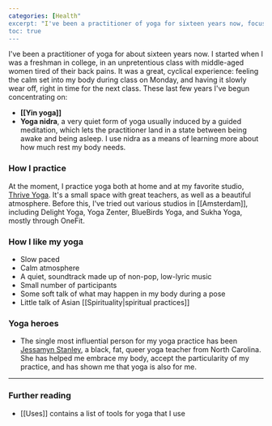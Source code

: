 ```yaml
---
categories: [Health"
excerpt: "I've been a practitioner of yoga for sixteen years now, focusing exclusively on yin and nidra."  
toc: true
---
```

I've been a practitioner of yoga for about sixteen years now. I started when I was a freshman in college, in an unpretentious class with middle-aged women tired of their back pains. It was a great, cyclical experience: feeling the calm set into my body during class on Monday, and having it slowly wear off, right in time for the next class. These last few years I've begun concentrating on:

- **[[Yin yoga]]**
- **Yoga nidra**, a very quiet form of yoga usually induced by a guided meditation, which lets the practitioner land in a state between being awake and being asleep. I use nidra as a means of learning more about how much rest my body needs.

### How I practice
At the moment, I practice yoga both at home and at my favorite studio, [Thrive Yoga](https://thriveyoga.nl/). It's a small space with great teachers, as well as a beautiful atmosphere. Before this, I've tried out various studios in [[Amsterdam]], including Delight Yoga, Yoga Zenter, BlueBirds Yoga, and Sukha Yoga, mostly through OneFit. 

### How I like my yoga
- Slow paced
- Calm atmosphere
- A quiet, soundtrack made up of non-pop, low-lyric music
- Small number of participants
- Some soft talk of what may happen in my body during a pose
- Little talk of Asian [[Spirituality|spiritual practices]]  

### Yoga heroes
- The single most influential person for my yoga practice has been [Jessamyn Stanley](https://jessamynstanley.com/), a black, fat, queer yoga teacher from North Carolina. She has helped me embrace my body, accept the particularity of my practice, and has shown me that yoga is also for me.

---

### Further reading
- [[Uses]] contains a list of tools for yoga that I use